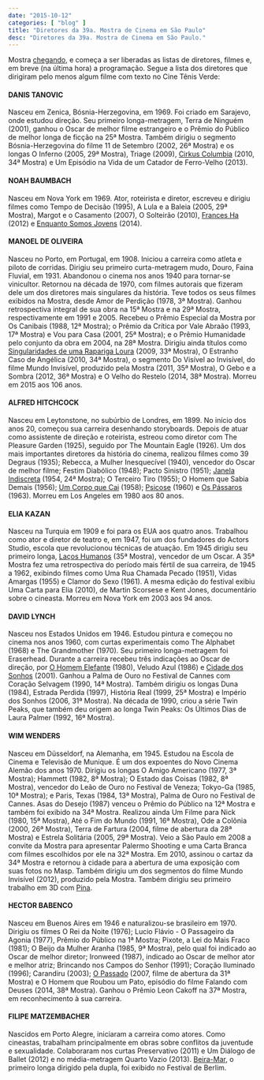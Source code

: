 ```yaml
---
date: "2015-10-12"
categories: [ "blog" ]
title: "Diretores da 39a. Mostra de Cinema em São Paulo"
desc: "Diretores da 39a. Mostra de Cinema em São Paulo."
---
```

Mostra [chegando](http://39.mostra.org/br/home/), e começa a ser liberadas as listas de diretores, filmes e, em breve (na última hora) a programação. Segue a lista dos diretores que dirigiram pelo menos algum filme com texto no Cine Tênis Verde:

#### DANIS TANOVIC
Nasceu em Zenica, Bósnia-Herzegovina, em 1969. Foi criado em Sarajevo, onde estudou direção. Seu primeiro longa-metragem, Terra de Ninguém (2001), ganhou o Oscar de melhor filme estrangeiro e o Prêmio do Público de melhor longa de ficção na 25ª Mostra. Também dirigiu o segmento Bósnia-Herzegovina do filme 11 de Setembro (2002, 26ª Mostra) e os longas O Inferno (2005, 29ª Mostra), Triage (2009), [Cirkus Columbia](http://cinetenisverde.com.br/cirkus-columbia/index.html) (2010, 34ª Mostra) e Um Episódio na Vida de um Catador de Ferro-Velho (2013).

#### NOAH BAUMBACH
Nasceu em Nova York em 1969. Ator, roteirista e diretor, escreveu e dirigiu filmes como Tempo de Decisão (1995), A Lula e a Baleia (2005, 29ª Mostra), Margot e o Casamento (2007), O Solteirão (2010), [Frances Ha](http://cinetenisverde.com.br/frances-ha/index.html) (2012) e [Enquanto Somos Jovens](http://cinetenisverde.com.br/enquanto-somos-jovens/index.html) (2014).

#### MANOEL DE OLIVEIRA
Nasceu no Porto, em Portugal, em 1908. Iniciou a carreira como atleta e piloto de corridas. Dirigiu seu primeiro curta-metragem mudo, Douro, Faina Fluvial, em 1931. Abandonou o cinema nos anos 1940 para tornar-se vinicultor. Retornou na década de 1970, com filmes autorais que fizeram dele um dos diretores mais singulares da história. Teve todos os seus filmes exibidos na Mostra, desde Amor de Perdição (1978, 3ª Mostra). Ganhou retrospectiva integral de sua obra na 15ª Mostra e na 29ª Mostra, respectivamente em 1991 e 2005. Recebeu o Prêmio Especial da Mostra por Os Canibais (1988, 12ª Mostra); o Prêmio da Crítica por Vale Abraão (1993, 17ª Mostra) e Vou para Casa (2001, 25ª Mostra); e o Prêmio Humanidade pelo conjunto da obra em 2004, na 28ª Mostra. Dirigiu ainda títulos como [Singularidades de uma Rapariga Loura](http://cinetenisverde.com.br/singularidades-de-uma-rapariga-loura/index.html) (2009, 33ª Mostra), O Estranho Caso de Angélica (2010, 34ª Mostra), o segmento Do Visível ao Invisível, do filme Mundo Invisível, produzido pela Mostra (2011, 35ª Mostra), O Gebo e a Sombra (2012, 36ª Mostra) e O Velho do Restelo (2014, 38ª Mostra). Morreu em 2015 aos 106 anos.

#### ALFRED HITCHCOCK
Nasceu em Leytonstone, no subúrbio de Londres, em 1899. No início dos anos 20, começou sua carreira desenhando storyboards. Depois de atuar como assistente de direção e roteirista, estreou como diretor com The Pleasure Garden (1925), seguido por The Mountain Eagle (1926). Um dos mais importantes diretores da história do cinema, realizou filmes como 39 Degraus (1935); Rebecca, a Mulher Inesquecível (1940), vencedor do Oscar de melhor filme; Festim Diabólico (1948); Pacto Sinistro (1951); [Janela Indiscreta](http://cinetenisverde.com.br/janela-indiscreta/index.html) (1954, 24ª Mostra); O Terceiro Tiro (1955); O Homem que Sabia Demais (1956); [Um Corpo que Cai](http://cinetenisverde.com.br/um-corpo-que-cai/index.html) (1958); [Psicose](http://cinetenisverde.com.br/psicose/index.html) (1960) e [Os Pássaros](http://cinetenisverde.com.br/os-passaros/index.html) (1963). Morreu em Los Angeles em 1980 aos 80 anos.

#### ELIA KAZAN
Nasceu na Turquia em 1909 e foi para os EUA aos quatro anos. Trabalhou como ator e diretor de teatro e, em 1947, foi um dos fundadores do Actors Studio, escola que revolucionou técnicas de atuação. Em 1945 dirigiu seu primeiro longa, [Laços Humanos](http://cinetenisverde.com.br/lacos-humanos/index.html) (35ª Mostra), vencedor de um Oscar. A 35ª Mostra fez uma retrospectiva do período mais fértil de sua carreira, de 1945 a 1962, exibindo filmes como Uma Rua Chamada Pecado (1951), Vidas Amargas (1955) e Clamor do Sexo (1961). A mesma edição do festival exibiu Uma Carta para Elia (2010), de Martin Scorsese e Kent Jones, documentário sobre o cineasta. Morreu em Nova York em 2003 aos 94 anos.

#### DAVID LYNCH
Nasceu nos Estados Unidos em 1946. Estudou pintura e começou no cinema nos anos 1960, com curtas experimentais como The Alphabet (1968) e The Grandmother (1970). Seu primeiro longa-metragem foi Eraserhead. Durante a carreira recebeu três indicações ao Oscar de direção, por [O Homem Elefante](http://cinetenisverde.com.br/o-homem-elefante/index.html) (1980), Veludo Azul (1986) e [Cidade dos Sonhos](http://cinetenisverde.com.br/cidade-dos-sonhos/index.html) (2001). Ganhou a Palma de Ouro no Festival de Cannes com Coração Selvagem (1990, 14ª Mostra). Também dirigiu os longas Duna (1984), Estrada Perdida (1997), História Real (1999, 25ª Mostra) e Império dos Sonhos (2006, 31ª Mostra). Na década de 1990, criou a série Twin Peaks, que também deu origem ao longa Twin Peaks: Os Últimos Dias de Laura Palmer (1992, 16ª Mostra).

#### WIM WENDERS
Nasceu em Düsseldorf, na Alemanha, em 1945. Estudou na Escola de Cinema e Televisão de Munique. É um dos expoentes do Novo Cinema Alemão dos anos 1970. Dirigiu os longas O Amigo Americano (1977, 3ª Mostra); Hammett (1982, 8ª Mostra); O Estado das Coisas (1982, 8ª Mostra), vencedor do Leão de Ouro no Festival de Veneza; Tokyo-Ga (1985, 10ª Mostra); e Paris, Texas (1984, 13ª Mostra), Palma de Ouro no Festival de Cannes. Asas do Desejo (1987) venceu o Prêmio do Público na 12ª Mostra e também foi exibido na 34ª Mostra. Realizou ainda Um Filme para Nick (1980, 15ª Mostra), Até o Fim do Mundo (1991, 16ª Mostra), Ode a Colônia (2000, 26ª Mostra), Terra de Fartura (2004, filme de abertura da 28ª Mostra) e Estrela Solitária (2005, 29ª Mostra). Veio a São Paulo em 2008 a convite da Mostra para apresentar Palermo Shooting e uma Carta Branca com filmes escolhidos por ele na 32ª Mostra. Em 2010, assinou o cartaz da 34ª Mostra e retornou à cidade para a abertura de uma exposição com suas fotos no Masp. Também dirigiu um dos segmentos do filme Mundo Invisível (2012), produzido pela Mostra. Também dirigiu seu primeiro trabalho em 3D com [Pina](http://cinetenisverde.com.br/pina/index.html).

#### HECTOR BABENCO
Nasceu em Buenos Aires em 1946 e naturalizou-se brasileiro em 1970. Dirigiu os filmes O Rei da Noite (1976); Lucio Flávio - O Passageiro da Agonia (1977), Prêmio do Público na 1ª Mostra; Pixote, a Lei do Mais Fraco (1981); O Beijo da Mulher Aranha (1985, 9ª Mostra), pelo qual foi indicado ao Oscar de melhor diretor; Ironweed (1987), indicado ao Oscar de melhor ator e melhor atriz; Brincando nos Campos do Senhor (1991); Coração Iluminado (1996); Carandiru (2003); [O Passado](http://cinetenisverde.com.br/o-passado/index.html) (2007, filme de abertura da 31ª Mostra) e O Homem que Roubou um Pato, episódio do filme Falando com Deuses (2014, 38ª Mostra). Ganhou o Prêmio Leon Cakoff na 37ª Mostra, em reconhecimento à sua carreira.

#### FILIPE MATZEMBACHER
Nascidos em Porto Alegre, iniciaram a carreira como atores. Como cineastas, trabalham principalmente em obras sobre conflitos da juventude e sexualidade. Colaboraram nos curtas Preservativo (2011) e Um Diálogo de Ballet (2012) e no média-metragem Quarto Vazio (2013). [Beira-Mar](http://cinetenisverde.com.br/beiramar/index.html), o primeiro longa dirigido pela dupla, foi exibido no Festival de Berlim.
